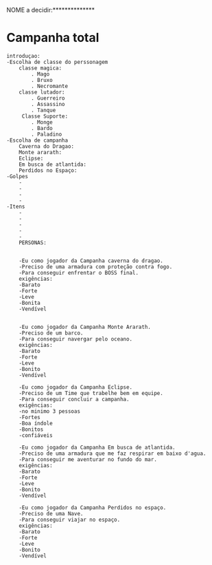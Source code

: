 NOME a decidir:**************
# Campanha total 
    introduçao:
    -Escolha de classe do perssonagem
        classe magica:
            . Mago
            . Bruxo
            . Necromante
        classe lutador:
            . Guerreiro
            . Assassino
            . Tanque
         Classe Suporte:
            . Monge
            . Bardo 
            . Paladino
    -Escolha de campanha
        Caverna do Dragao:
        Monte ararath:
        Eclipse:
        Em busca de atlantida:
        Perdidos no Espaço:
    -Golpes
        -
        -
        -
        -
    -Itens
        -
        -
        -
        -
        -
        PERSONAS:


        -Eu como jogador da Campanha caverna do dragao.
        -Preciso de uma armadura com proteção contra fogo.
        -Para conseguir enfrentar o BOSS final.
        exigências:
        -Barato
        -Forte 
        -Leve
        -Bonita
        -Vendível


        -Eu como jogador da Campanha Monte Ararath.
        -Preciso de um barco.
        -Para conseguir navergar pelo oceano.
        exigências:
        -Barato
        -Forte 
        -Leve
        -Bonito
        -Vendível  

        -Eu como jogador da Campanha Eclipse.
        -Preciso de um Time que trabelhe bem em equipe.
        -Para conseguir concluir a campanha.
        exigências:
        -no minimo 3 pessoas
        -Fortes 
        -Boa índole
        -Bonitos
        -confiáveis 

        -Eu como jogador da Campanha Em busca de atlantida.
        -Preciso de uma armadura que me faz respirar em baixo d'agua.
        -Para conseguir me aventurar no fundo do mar.
        exigências:
        -Barato
        -Forte 
        -Leve
        -Bonito
        -Vendível

        -Eu como jogador da Campanha Perdidos no espaço.
        -Preciso de uma Nave.
        -Para conseguir viajar no espaço.
        exigências:
        -Barato
        -Forte 
        -Leve
        -Bonito
        -Vendível
        

        

    
  
